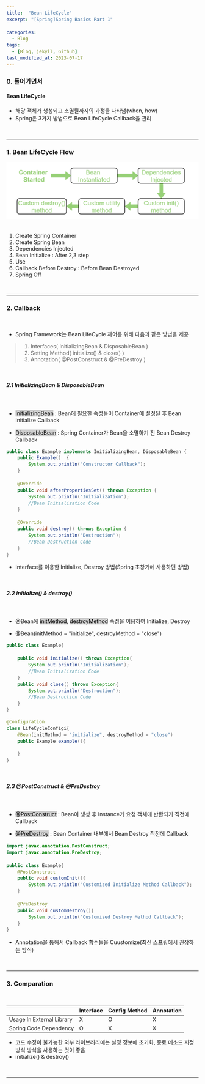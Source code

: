 ```yaml
---
title:  "Bean LifeCycle"
excerpt: "[Spring]Spring Basics Part 1"

categories:
  - Blog
tags:
  - [Blog, jekyll, Github]
last_modified_at: 2023-07-17
---
```



### 0. 들어가면서


#### Bean LifeCycle

- 해당 객체가 생성되고 소멸될까지의 과정을 나타냄(when, how)
- Spring은 3가지 방법으로 Bean LifeCycle Callback을 관리

<br />

---



### 1. Bean LifeCycle Flow


![image info](/assets/img/beanLifeCycle.png)
<img src="/assets/img/beanLifeCycle.png" alt="" width="0" height="0">


1. Create Spring Container
2. Create Spring Bean
3. Dependencies Injected
4. Bean Initialize  : After 2,3 step
5. Use
6. Callback Before Destroy : Before Bean Destroyed
7. Spring Off

<br />

---

### 2. Callback

<br />

- Spring Framework는 Bean LifeCycle 제어를 위해 다음과 같은 방법을 제공 

> 1. Interfaces( InitializingBean & DisposableBean )
> 2. Setting Method( initialize() &  close() )
> 3. Annotation( @PostConstruct & @PreDestroy )

<br />

##### 2.1 InitializingBean & DisposableBean

<br />

- <mark style="background-color:#cccccc">InitializingBean</mark> : Bean에 필요한 속성들이 Container에 설정된 후 Bean Initialize Callback

- <mark style="background-color:#cccccc">DisposableBean</mark> : Spring Container가 Bean을 소멸하기 전 Bean Destroy Callback


```java
public class Example implements InitializingBean, DisposableBean {
    public Example()  {
        System.out.println("Constructor Callback");
    }

    @Override
    public void afterPropertiesSet() throws Exception {
        System.out.println("Initialization");
        //Bean Initialization Code
    }

    @Override
    public void destroy() throws Exception {
        System.out.println("Destruction");
        //Bean Destruction Code
    }
}
```

- Interface를 이용한 Initialize, Destroy 방법(Spring 초창기에 사용하던 방법)

<br />

##### 2.2 initialize() & destroy()

<br />

- @Bean에 <mark style="background-color:#cccccc">initMethod</mark>, <mark style="background-color:#cccccc">destroyMethod</mark> 속성을 이용하여 Initialize, Destroy

- @Bean(initMethod = "initialize", destroyMethod = "close") 


```java
public class Example{

    public void initialize() throws Exception{
        System.out.println("Initialization");
        //Bean Initialization Code
    }
    public void close() throws Exception{
        System.out.println("Destruction");
        //Bean Destruction Code
    }
}
```

```java
@Configuration
class LifeCycleConfigi{
    @Bean(initMethod = "initialize", destroyMethod = "close")
    public Example example(){
    
    }
}
```



<br />

##### 2.3 @PostConstruct & @PreDestroy

<br />

  - <mark style="background-color:#cccccc">@PostConstruct</mark> : Bean이 생성 후 Instance가 요청 객체에 반환되기 직전에 Callback

- <mark style="background-color:#cccccc">@PreDestroy</mark> : Bean Container 내부에서 Bean Destroy 직전에 Callback

```java
import javax.annotation.PostConstruct;
import javax.annotation.PreDestroy;

public class Example{
	@PostConstruct
	public void customInit(){
		System.out.println("Customized Initialize Method Callback");
	}

	@PreDestroy
	public void customDestroy(){
		System.out.println("Customized Destroy Method Callback");
	}
}
```

- Annotation을 통해서 Callback 함수들을 Cuustomize(최신 스프링에서 권장하는 방식)

<br />

---

### 3. Comparation

<br />

||Interface|Config Method|Annotation|
|---|---|---|---|
|Usage In External Library|X|O|X|
|Spring Code Dependency|O|X|X|

- 코드 수정이 불가능한 외부 라이브러리에는 설정 정보에 초기화, 종료 메소드 지정 방식 방식을 사용하는 것이 좋음
- initialize() &  destroy()

<br />

---